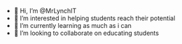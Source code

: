 - 👋 Hi, I’m @MrLynchIT
- 👀 I’m interested in helping students reach their potential
- 🌱 I’m currently learning as much as i can
- 💞️ I’m looking to collaborate on educating students


<!---
MrLynchIT/MrLynchIT is a ✨ special ✨ repository because its `README.md` (this file) appears on your GitHub profile.
You can click the Preview link to take a look at your changes.
--->

